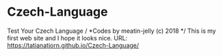 # Czech-Language
Test Your Czech Language
/ *Codes by meatin-jelly (c) 2018 */
  This is my first web site and I hope it looks nice.
  URL: https://tatianatjorn.github.io/Czech-Language/
